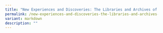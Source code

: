 ```yaml
---
title: "New Experiences and Discoveries: The Libraries and Archives of Tomorrow"
permalink: /new-experiences-and-discoveries-the-libraries-and-archives-of-tomorrow/
variant: markdown
description: ""
---
```

